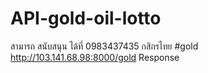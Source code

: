# API-gold-oil-lotto
สามารถ สนับสนุน ได้ที่ 0983437435 กสิกรไทย 
#gold
http://103.141.68.98:8000/gold
Response
